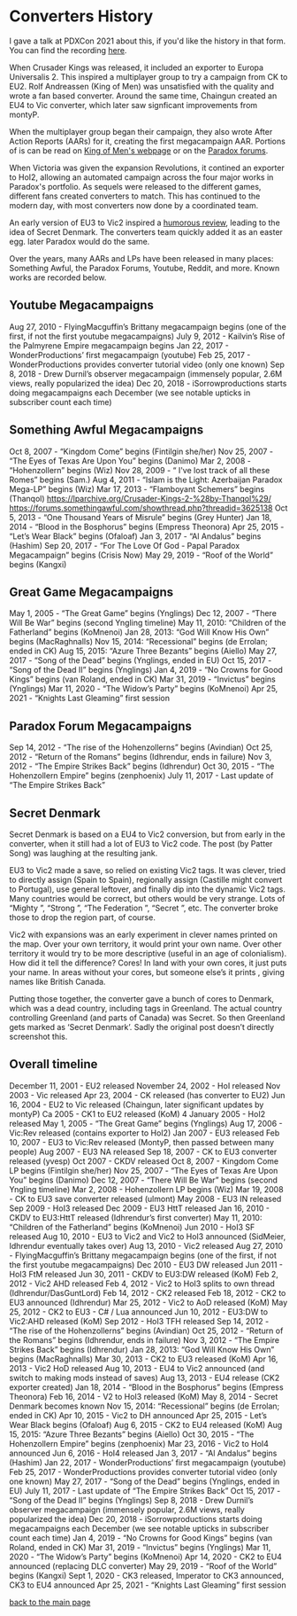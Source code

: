 # Converters History

I gave a talk at PDXCon 2021 about this, if you'd like the history in that form. You can find the recording [here](https://www.twitch.tv/videos/1032428222?filter=highlights&sort=time).

When Crusader Kings was released, it included an exporter to Europa Universalis 2. This inspired a multiplayer group to try a campaign from CK to EU2. Rolf Andreassen (King of Men) was unsatisfied with the quality and wrote a fan based converter. Around the same time, Chaingun created an EU4 to Vic converter, which later saw signficant improvements from montyP.

When the multiplayer group began their campaign, they also wrote After Action Reports (AARs) for it, creating the first megacampaign AAR. Portions of is can be read on [King of Men's webpage](https://sites.google.com/site/komskustomkonverters/aars) or on the [Paradox forums](https://forum.paradoxplaza.com/forum/threads/the-great-game-mp-aar.197420/).

When Victoria was given the expansion Revolutions, it contined an exporter to HoI2, allowing an automated campaign across the four major works in Paradox's portfolio. As sequels were released to the different games, different fans created converters to match. This has continued to the modern day, with most converters now done by a coordinated team.

An early version of EU3 to Vic2 inspired a [humorous review](https://lparchive.org/Victoria-II-Heart-of-Darkness/Update%2019/), leading to the idea of Secret Denmark. The converters team quickly added it as an easter egg. later Paradox would do the same.

Over the years, many AARs and LPs have been released in many places: Something Awful, the Paradox Forums, Youtube, Reddit, and more. Known works are recorded below.

## Youtube Megacampaigns
Aug 27, 2010 - FlyingMacguffin’s Brittany megacampaign begins (one of the first, if not the first youtube megacampaigns)
July 9, 2012 - Kailvin’s Rise of the Palmyrene Empire megacampaign begins
Jan 22, 2017 - WonderProductions’ first megacampaign (youtube)
Feb 25, 2017 - WonderProductions provides converter tutorial video (only one known)
Sep 8, 2018 - Drew Durnil’s observer megacampaign (immensely popular, 2.6M views, really popularized the idea)
Dec 20, 2018 - iSorrowproductions starts doing megacampaigns each December (we see notable upticks in subscriber count each time)

## Something Awful Megacampaigns
Oct 8, 2007 - “Kingdom Come” begins (Fintilgin she/her)
Nov 25, 2007 - “The Eyes of Texas Are Upon You” begins (Danimo)
Mar 2, 2008 - “Hohenzollern” begins (Wiz)
Nov 28, 2009 - “ I've lost track of all these Romes” begins (Sam.)
Aug 4, 2011 - “Islam is the Light: Azerbaijan Paradox Mega-LP” begins (Wiz)
Mar 17, 2013 - “Flamboyant Schemers” begins (Thanqol)
https://lparchive.org/Crusader-Kings-2-%28by-Thanqol%29/
https://forums.somethingawful.com/showthread.php?threadid=3625138
Oct 5, 2013 - “One Thousand Years of Misrule” begins (Grey Hunter)
Jan 18, 2014 - “Blood in the Bosphorus” begins (Empress Theonora)
Apr 25, 2015 - “Let’s Wear Black” begins (Ofaloaf)
Jan 3, 2017 -  “Al Andalus” begins (Hashim)
Sep 20, 2017 - “For The Love Of God - Papal Paradox Megacampaign” begins (Crisis Now)
May 29, 2019 - “Roof of the World” begins (Kangxi)


## Great Game Megacampaigns
May 1, 2005 - “The Great Game” begins (Ynglings)
Dec 12, 2007 - “There Will Be War” begins (second Yngling timeline)
May 11, 2010: “Children of the Fatherland” begins (KoMnenoi)
Jan 28, 2013: “God Will Know His Own” begins (MacRaghnalls)
Nov 15, 2014: “Recessional” begins (de Errolan; ended in CK)
Aug 15, 2015: “Azure Three Bezants” begins (Aiello)
May 27, 2017 - “Song of the Dead” begins (Ynglings, ended in EU)
Oct 15, 2017 - “Song of the Dead II” begins (Ynglings)
Jan 4, 2019 - “No Crowns for Good Kings” begins (van Roland, ended in CK)
Mar 31, 2019 - “Invictus” begins (Ynglings)
Mar 11, 2020 - “The Widow’s Party” begins (KoMnenoi)
Apr 25, 2021 - “Knights Last Gleaming” first session


## Paradox Forum Megacampaigns
Sep 14, 2012 - “The rise of the Hohenzollerns” begins (Avindian)
Oct 25, 2012 - “Return of the Romans” begins (Idhrendur, ends in failure)
Nov 3, 2012 - “The Empire Strikes Back” begins (Idhrendur)
Oct 30, 2015 - “The Hohenzollern Empire” begins (zenphoenix)
July 11, 2017 - Last update of “The Empire Strikes Back”

## Secret Denmark
Secret Denmark is based on a EU4 to Vic2 conversion, but from early in the converter, when it still had a lot of EU3 to Vic2 code. The post (by Patter Song) was laughing at the resulting jank.

EU3 to Vic2 made a save, so relied on existing Vic2 tags. It was clever, tried to directly assign (Spain to Spain), regionally assign (Castille might convert to Portugal), use general leftover, and finally dip into the dynamic Vic2 tags. Many countries would be correct, but others would be very strange. Lots of “Mighty <region>”, “Strong <region>”, “The Federation <of region>”, “Secret <region>”, etc. The converter broke those to drop the region part, of course.

Vic2 with expansions was an early experiment in clever names printed on the map. Over your own territory, it would print your own name. Over other territory it would try to be more descriptive (useful in an age of colonialism). How did it tell the difference? Cores! In land with your own cores, it just puts your name. In areas without your cores, but someone else’s it prints <Your adjective> <other county name>, giving names like British Canada.

Putting those together, the converter gave a bunch of cores to Denmark, which was a dead country, including tags in Greenland. The actual country controlling Greenland (and parts of Canada) was Secret. So then Greenland gets marked as ‘Secret Denmark’. Sadly the original post doesn’t directly screenshot this.

## Overall timeline

December 11, 2001 - EU2 released
November 24, 2002 - HoI released
Nov 2003 - Vic released
Apr 23, 2004 - CK released (has converter to EU2)
Jun 16, 2004 - EU2 to Vic released (Chaingun, later significant updates by montyP)
Ca 2005 - CK1 to EU2 released (KoM)
4 January 2005 - HoI2 released
May 1, 2005 - “The Great Game” begins (Ynglings)
Aug 17, 2006 - Vic:Rev released (contains exporter to HoI2)
Jan 2007 - EU3 released
Feb 10, 2007 - EU3 to Vic:Rev released (MontyP, then passed between many people)
Aug 2007 - EU3 NA released
Sep 18, 2007 - CK to EU3 converter released (yvesp)
Oct 2007 - CKDV released
Oct 8, 2007 - Kingdom Come LP begins (Fintilgin she/her)
Nov 25, 2007 - “The Eyes of Texas Are Upon You” begins (Danimo)
Dec 12, 2007 - “There Will Be War” begins (second Yngling timeline)
Mar 2, 2008 - Hohenzollern LP begins (Wiz)
Mar 19, 2008 - CK to EU3 save converter released (ulmont)
May 2008 - EU3 IN released
Sep 2009 - HoI3 released
Dec 2009 - EU3 HttT released
Jan 16, 2010 - CKDV to EU3:HttT released (Idhrendur’s first converter)
May 11, 2010: “Children of the Fatherland” begins (KoMnenoi)
Jun 2010 - HoI3 SF released
Aug 10, 2010 - EU3 to Vic2 and Vic2 to HoI3 announced (SidMeier, Idhrendur eventually takes over)
Aug 13, 2010 - Vic2 released
Aug 27, 2010 - FlyingMacguffin’s Brittany megacampaign begins (one of the first, if not the first youtube megacampaigns)
Dec 2010 - EU3 DW released
Jun 2011 - HoI3 FtM released
Jun 30, 2011 - CKDV to EU3:DW released (KoM)
Feb 2, 2012 - Vic2 AHD released
Feb 4, 2012 - Vic2 to HoI3 splits to own thread (Idhrendur/DasGuntLord)
Feb 14, 2012 - CK2 released
Feb 18, 2012 - CK2 to EU3 announced (Idhrendur)
Mar 25, 2012 - Vic2 to AoD released (KoM)
May 25, 2012 - CK2 to EU3 - C# / Lua announced
Jun 10, 2012 - EU3:DW to Vic2:AHD released (KoM)
Sep 2012 - HoI3 TFH released
Sep 14, 2012 - “The rise of the Hohenzollerns” begins (Avindian)
Oct 25, 2012 - “Return of the Romans” begins (Idhrendur, ends in failure)
Nov 3, 2012 - “The Empire Strikes Back” begins (Idhrendur)
Jan 28, 2013: “God Will Know His Own” begins (MacRaghnalls)
Mar 30, 2013 - CK2 to EU3 released (KoM)
Apr 16, 2013 - Vic2 HoD released
Aug 10, 2013 - EU4 to Vic2 announced (and switch to making mods instead of saves)
Aug 13, 2013 - EU4 release (CK2 exporter created)
Jan 18, 2014 - “Blood in the Bosphorus” begins (Empress Theonora)
Feb 16, 2014 - V2 to HoI3 released (KoM)
May 8, 2014 - Secret Denmark becomes known
Nov 15, 2014: “Recessional” begins (de Errolan; ended in CK)
Apr 10, 2015 - Vic2 to DH announced
Apr 25, 2015 - Let’s Wear Black begins (Ofaloaf)
Aug 6, 2015 - CK2 to EU4 released (KoM)
Aug 15, 2015: “Azure Three Bezants” begins (Aiello)
Oct 30, 2015 - “The Hohenzollern Empire” begins (zenphoenix)
Mar 23, 2016 - Vic2 to HoI4 announced
Jun 6, 2016 - HoI4 released
Jan 3, 2017 -  “Al Andalus” begins (Hashim)
Jan 22, 2017 - WonderProductions’ first megacampaign (youtube)
Feb 25, 2017 - WonderProductions provides converter tutorial video (only one known)
May 27, 2017 - “Song of the Dead” begins (Ynglings, ended in EU)
July 11, 2017 - Last update of “The Empire Strikes Back”
Oct 15, 2017 - “Song of the Dead II” begins (Ynglings)
Sep 8, 2018 - Drew Durnil’s observer megacampaign (immensely popular, 2.6M views, really popularized the idea)
Dec 20, 2018 - iSorrowproductions starts doing megacampaigns each December (we see notable upticks in subscriber count each time)
Jan 4, 2019 - “No Crowns for Good Kings” begins (van Roland, ended in CK)
Mar 31, 2019 - “Invictus” begins (Ynglings)
Mar 11, 2020 - “The Widow’s Party” begins (KoMnenoi)
Apr 14, 2020 - CK2 to EU4 announced (replacing DLC converter)
May 29, 2019 - “Roof of the World” begins (Kangxi)
Sept 1, 2020 - CK3 released, Imperator to CK3 announced, CK3 to EU4 announced
Apr 25, 2021 - “Knights Last Gleaming” first session

[back to the main page](index.md)